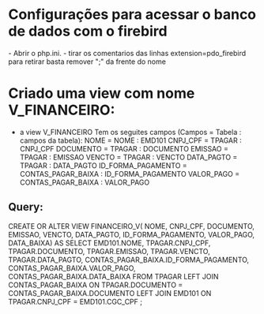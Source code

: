 # Configurações para acessar o banco de dados com o firebird
<p>
    - Abrir o php.ini.
    - tirar os comentarios das linhas extension=pdo_firebird
    para retirar basta remover ";" da frente do nome
</p>

# Criado uma view com nome V_FINANCEIRO:
- <p>
    a view V_FINANCEIRO Tem os seguites campos (Campos = Tabela : campos da tabela):
    NOME = NOME : EMD101
    CNPJ_CPF = TPAGAR : CNPJ_CPF
    DOCUMENTO = TPAGAR : DOCUMENTO
    EMISSAO = TPAGAR : EMISSAO
    VENCTO = TPAGAR : VENCTO
    DATA_PAGTO = TPAGAR : DATA_PAGTO
    ID_FORMA_PAGAMENTO = CONTAS_PAGAR_BAIXA : ID_FORMA_PAGAMENTO
    VALOR_PAGO = CONTAS_PAGAR_BAIXA : VALOR_PAGO
</p>

## Query:
<p>
    CREATE OR ALTER VIEW FINANCEIRO_V(
        NOME,
        CNPJ_CPF,
        DOCUMENTO,
        EMISSAO,
        VENCTO,
        DATA_PAGTO,
        ID_FORMA_PAGAMENTO,
        VALOR_PAGO,
        DATA_BAIXA)
    AS
    SELECT
        EMD101.NOME,
        TPAGAR.CNPJ_CPF,
        TPAGAR.DOCUMENTO,
        TPAGAR.EMISSAO,
        TPAGAR.VENCTO,
        TPAGAR.DATA_PAGTO,
        CONTAS_PAGAR_BAIXA.ID_FORMA_PAGAMENTO,
        CONTAS_PAGAR_BAIXA.VALOR_PAGO,
        CONTAS_PAGAR_BAIXA.DATA_BAIXA
    FROM TPAGAR
    LEFT JOIN CONTAS_PAGAR_BAIXA ON TPAGAR.DOCUMENTO = CONTAS_PAGAR_BAIXA.DOCUMENTO
    LEFT JOIN EMD101 ON TPAGAR.CNPJ_CPF = EMD101.CGC_CPF
    ;
</p>

